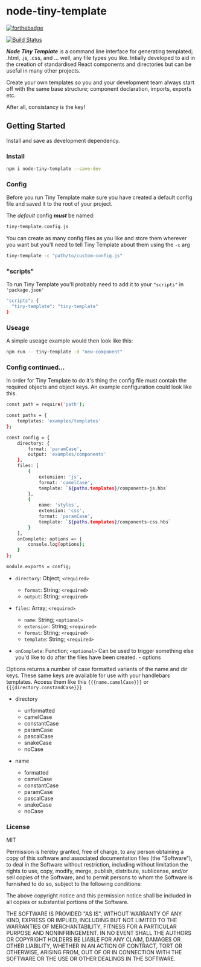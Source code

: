 # node-tiny-template

[![forthebadge](https://forthebadge.com/images/badges/made-with-javascript.svg)](https://forthebadge.com)

[![Build Status](https://travis-ci.org/PaulieScanlon/node-tiny-template.svg?branch=master)](https://travis-ci.org/PaulieScanlon/node-tiny-template)

**_Node Tiny Template_** is a command line interface for generating templated; .html, .js, .css, and ... well, any file types you like. Intially developed to aid in the creation of standardised React components and directories but can be useful in many other projects.

Create your own templates so you and your development team always start off with the same base structure; component declaration, imports, exports etc.

After all, consistancy is the key!

## Getting Started

Install and save as development dependency.

### Install

```sh
npm i node-tiny-template --save-dev
```

### Config

Before you run Tiny Template make sure you have created a default config file and saved it to the root of your project.

The _default_ config **_must_** be named:

```sh
tiny-template.config.js
```

You can create as many config files as you like and store them wherever you want but you'll need to tell Tiny Template about them using the `-c` arg

```sh
tiny-template -c "path/to/custom-config.js"
```

### "scripts"

To run Tiny Template you'll probably need to add it to your `"scripts"` in `'package.json'`

```sh
"scripts": {
  "tiny-template": "tiny-template"
}
```

### Useage

A simple useage example would then look like this:

```sh
npm run -- tiny-template -d "new-component"
```

### Config continued...

In order for Tiny Template to do it's thing the config file must contain the required objects and object keys. An example configuration could look like this.

```sh
const path = require('path');

const paths = {
	templates: 'examples/templates'
};

const config = {
	directory: {
		format: 'paramCase',
		output: 'examples/components'
	},
	files: [
		{
			extension: 'js',
			format: 'camelCase',
			template: `${paths.templates}/components-js.hbs`
		},
		{
			name: 'styles',
			extension: 'css',
			format: 'paramCase',
			template: `${paths.templates}/components-css.hbs`
		}
	],
	onComplete: options => {
		console.log(options);
	}
};

module.exports = config;
```

- `directory`: Object; `<required>`

  - `format`: String; `<required>`
  - `output`: String; `<required>`

- `files`: Array; `<required>`

  - `name`: String; `<optional>`
  - `extension`: String; `<required>`
  - `format`: String; `<required>`
  - `template`: String; `<required>`

- `onComplete`: Function; `<optional>`
  Can be used to trigger something else you'd like to do after the files have been created. - options

Options returns a number of case formatted variants of the name and dir keys. These same keys are available for use with your handlebars templates. Access them like this `{{{name.camelCase}}}` or `{{{directory.constandCase}}}`

- directory

  - unformatted
  - camelCase
  - constantCase
  - paramCase
  - pascalCase
  - snakeCase
  - noCase

- name
  - formatted
  - camelCase
  - constantCase
  - paramCase
  - pascalCase
  - snakeCase
  - noCase

### License

MIT

Permission is hereby granted, free of charge, to any person obtaining a copy of this software and associated documentation files (the "Software"), to deal in the Software without restriction, including without limitation the rights to use, copy, modify, merge, publish, distribute, sublicense, and/or sell copies of the Software, and to permit persons to whom the Software is furnished to do so, subject to the following conditions:

The above copyright notice and this permission notice shall be included in all copies or substantial portions of the Software.

THE SOFTWARE IS PROVIDED "AS IS", WITHOUT WARRANTY OF ANY KIND, EXPRESS OR IMPLIED, INCLUDING BUT NOT LIMITED TO THE WARRANTIES OF MERCHANTABILITY, FITNESS FOR A PARTICULAR PURPOSE AND NONINFRINGEMENT. IN NO EVENT SHALL THE AUTHORS OR COPYRIGHT HOLDERS BE LIABLE FOR ANY CLAIM, DAMAGES OR OTHER LIABILITY, WHETHER IN AN ACTION OF CONTRACT, TORT OR OTHERWISE, ARISING FROM, OUT OF OR IN CONNECTION WITH THE SOFTWARE OR THE USE OR OTHER DEALINGS IN THE SOFTWARE.
